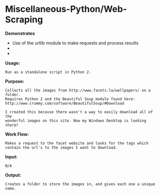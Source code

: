 # Miscellaneous-Python/Web-Scraping

**Demonstrates**
* Use of the urllib module to make requests and process results
*
*

**Usage:**

    Run as a standalone script in Python 2.
    
**Purpose:**

    Collects all the images from http://www.facets.la/wallpapers/ on a folder. 
    Requires Python 2 and the Beautiful Soup module found here: 
    http://www.crummy.com/software/BeautifulSoup/#Download
     
    I created this because there wasn't a way to easily download all of the
    wonderful images on this site. Now my Windows Desktop is looking sharp!
    
**Work Flow:**

    Makes a request to the facet website and looks for the tags which
    contain the url's to the images I want to download. 
    
 **Input:**
 
    N/A
   
**Output:**

    Creates a folder to store the images in, and gives each one a unique name.
    
